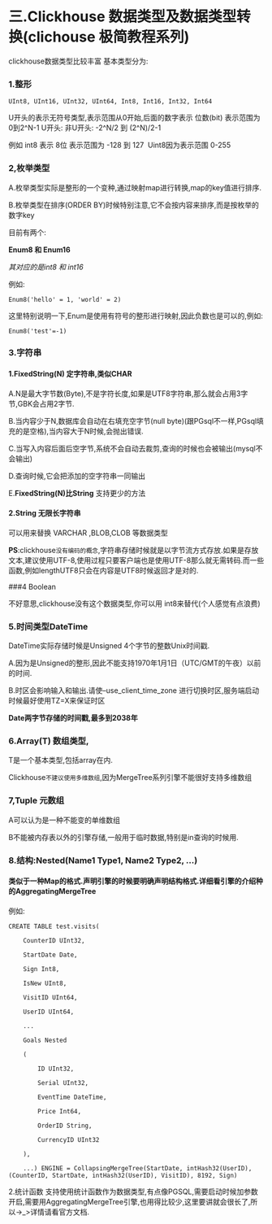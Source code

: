 # 三.Clickhouse 数据类型及数据类型转换(clichouse 极简教程系列)

clickhouse数据类型比较丰富
基本类型分为:

### 1.整形

```
UInt8, UInt16, UInt32, UInt64, Int8, Int16, Int32, Int64
```

U开头的表示无符号类型,表示范围从0开始,后面的数字表示 位数(bit) 表示范围为 0到2^N-1
U开头: 非U开头: -2^N/2 到 (2^N)/2-1

例如 int8 表示 8位 表示范围为 -128 到 127
​ Uint8因为表示范围 0-255

### **2,枚举类型**

A.枚举类型实际是整形的一个变种,通过映射map进行转换,map的key值进行排序.

B.枚举类型在排序(ORDER BY)时候特别注意,它不会按内容来排序,而是按枚举的数字key

目前有两个:

**Enum8 和 Enum16**

*其对应的是int8 和 int16*

例如:

```
Enum8('hello' = 1, 'world' = 2)
```

这里特别说明一下,Enum是使用有符号的整形进行映射,因此负数也是可以的,例如:

```
Enum8('test'=-1)
```

### 3.**字符串**

#### **1.FixedString(N)** 定字符串,类似CHAR

A.N是最大字节数(Byte),不是字符长度,如果是UTF8字符串,那么就会占用3字节,GBK会占用2字节.

B.当内容少于N,数据库会自动在右填充空字节(null byte)(跟PGsql不一样,PGsql填充的是空格),当内容大于N时候,会抛出错误.

C.当写入内容后面后空字节,系统不会自动去裁剪,查询的时候也会被输出(mysql不会输出)

D.查询时候,它会把添加的空字符串一同输出

E.**FixedString(N)比String** 支持更少的方法

#### 2.**String** ️无限长字符串

可以用来替换 VARCHAR ,BLOB,CLOB 等数据类型

**PS**:clickhouse`没有编码的概念`,字符串存储时候就是以字节流方式存放.如果是存放文本,建议使用UTF-8,使用过程只要客户端也是使用UTF-8那么就无需转码.而一些函数,例如lengthUTF8只会在内容是UTF8时候返回才是对的.

\###4 Boolean

不好意思,clickhouse没有这个数据类型,你可以用 int8来替代(个人感觉有点浪费)

### 5.时间类型DateTime

DateTime实际存储时候是Unsigned 4个字节的整数Unix时间戳.

A.因为是Unsigned的整形,因此不能支持1970年1月1日（UTC/GMT的午夜）以前的时间.

B.时区会影响输入和输出.请使–use_client_time_zone 进行切换时区,服务端启动时候最好使用TZ=X来保证时区

**Date两字节存储的时间戳,最多到2038年**

### 6.Array(T) 数组类型,

T是一个基本类型,包括array在内.

Clickhouse`不建议使用多维数组`,因为MergeTree系列引擎不能很好支持多维数组

### 7,**Tuple 元数组**

A可以认为是一种不能变的单维数组

B不能被内存表以外的引擎存储,一般用于临时数据,特别是in查询的时候用.

### 8.结构:Nested(Name1 Type1, Name2 Type2, …)

#### 类似于一种Map的格式.声明引擎的时候要明确声明结构格式.详细看引擎的介绍种的AggregatingMergeTree

例如:

```
CREATE TABLE test.visits(

    CounterID UInt32,

    StartDate Date,

    Sign Int8,

    IsNew UInt8,

    VisitID UInt64,

    UserID UInt64,

    ...

    Goals Nested

    (

        ID UInt32,

        Serial UInt32,

        EventTime DateTime,

        Price Int64,

        OrderID String,

        CurrencyID UInt32

    ),

    ...) ENGINE = CollapsingMergeTree(StartDate, intHash32(UserID), (CounterID, StartDate, intHash32(UserID), VisitID), 8192, Sign)
```

2.统计函数
支持使用统计函数作为数据类型,有点像PGSQL,需要启动时候加参数开启,需要用AggregatingMergeTree引擎,也用得比较少,这里要讲就会很长了,所以->_>详情请看官方文档.